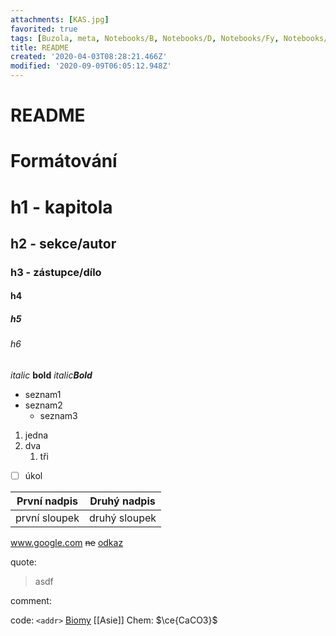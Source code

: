```yaml
---
attachments: [KAS.jpg]
favorited: true
tags: [Buzola, meta, Notebooks/B, Notebooks/D, Notebooks/Fy, Notebooks/FyS, Notebooks/CH, Notebooks/IVT, Notebooks/Literatura, Notebooks/MaS, Notebooks/SV, Parlament, random]
title: README
created: '2020-04-03T08:28:21.466Z'
modified: '2020-09-09T06:05:12.948Z'
---
```


# README
# Formátování
# h1 - kapitola
## h2 - sekce/autor
### h3 - zástupce/dílo
#### h4
##### h5
###### h6 

_italic_
__bold__
_italic**Bold**_

* seznam1
* seznam2
  * seznam3

1. jedna
1. dva
    1. tři

- [ ] úkol

První nadpis | Druhý nadpis
----- | -----
první sloupek | druhý sloupek

www.google.com
~~ne~~
[odkaz](net.rblazek.cz)

quote:
>asdf

comment:
<addr>

code:
`<addr>`
[](@attachment/KAS.jpg)
[Biomy](@note/Asie.md#Povrch)
[[Asie]]
Chem:
$\ce{CaCO3}$
